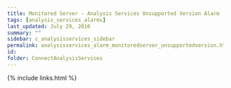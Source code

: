 ```yaml
---
title: ﻿Monitored Server - Analysis Services Unsupported Version Alarm
tags: [analysis_services_alarms]
last_updated: July 29, 2016
summary: ""
sidebar: c_analysisservices_sidebar
permalink: analysisservices_alarm_monitoredserver_unsupportedversion.html
id:
folder: ConnectAnalysisServices
---
```




{% include links.html %}

